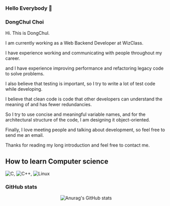 ### Hello Everybody  👋

<!--
**dc-choi/dc-choi** is a ✨ _special_ ✨ repository because its `README.md` (this file) appears on your GitHub profile.

Here are some ideas to get you started:

- 🔭 I’m currently working on ...
- 🌱 I’m currently learning ...
- 👯 I’m looking to collaborate on ...
- 🤔 I’m looking for help with ...
- 💬 Ask me about ...
- 📫 How to reach me: ...
- 😄 Pronouns: ...
- ⚡ Fun fact: ...
-->

<!--
<div align=center>
  
[![Hits](https://hits.seeyoufarm.com/api/count/incr/badge.svg?url=https%3A%2F%2Fgithub.com%2Fcyheum&count_bg=%2379C83D&title_bg=%23555555&icon=&icon_color=%23E7E7E7&title=hits&edge_flat=false)](https://hits.seeyoufarm.com) 
</div>
-->

### DongChul Choi
Hi. This is DongChul.

I am currently working as a Web Backend Developer at WizClass.

I have experience working and communicating with people throughout my career.

and I have experience improving performance and refactoring legacy code to solve problems.

I also believe that testing is important, so I try to write a lot of test code while developing.

I believe that clean code is code that other developers can understand the meaning of and has fewer redundancies.

So I try to use concise and meaningful variable names, and for the architectural structure of the code, I am designing it object-oriented.

Finally, I love meeting people and talking about development, so feel free to send me an email.

Thanks for reading my long introduction and feel free to contact me.

<!-- I want to be a backend developer who communicates well. -->

## How to learn Computer science
<img alt="C" src="https://img.shields.io/badge/C-%2300599C.svg?style=flat-square&amp;logo=c&amp;logoColor=white">, 
<img alt="C++" src="https://img.shields.io/badge/C++-%2300599C.svg?style=flat-square&amp;logo=c%2B%2B&amp;logoColor=white">, 
<img alt="Linux" src="https://img.shields.io/badge/Linux-FCC624?style=flat-square&amp;logo=linux&amp;logoColor=black">

<!-- <img src="https://img.shields.io/badge/Java-26689A?style=flat-square&logo=OpenJDK&logoColor=white"/>,
<img src="https://img.shields.io/badge/Spring-6DB33F?style=flat-square&logo=Spring&logoColor=white"/>,
<img src="https://img.shields.io/badge/Spring_Boot-6DB33F?style=flat-square&logo=SpringBoot&logoColor=white"/>,
<img src="https://img.shields.io/badge/Hibernate-59666C?style=flat-square&logo=Hibernate&logoColor=black"/>,
<img src="https://img.shields.io/badge/JUnit5-25A162?style=flat-square&logo=JUnit5&logoColor=black"/>
<br>
<img alt="JavaScript" src="https://img.shields.io/badge/Javascript-F7DF1E?style=flat-square&amp;logo=JavaScript&amp;logoColor=white">, 
<img alt="TypeScript" src="https://img.shields.io/badge/TypeScript-%23007ACC.svg?style=flat-square&amp;logo=typescript&amp;logoColor=white">, 
<img alt="Node.js" src="https://img.shields.io/badge/Node.js-6DA55F?style=flat-square&amp;logo=node.js&amp;logoColor=white">, 
<img alt="Express.js" src="https://img.shields.io/badge/Express.js-%23404d59.svg?style=flat-square&amp;logo=express&amp;logoColor=%2361DAFB">, 
<img alt="NestJS" src="https://img.shields.io/badge/NestJS-%23E0234E.svg?style=flat-square&amp;logo=nestjs&amp;logoColor=white"> -->
<!-- <img alt="Git" src="https://img.shields.io/badge/Git-%23F05033.svg?style=flat-square&amp;logo=git&amp;logoColor=white">, -->

<!-- <img alt="MySQL" src="https://img.shields.io/badge/mysql-%2300f.svg?style=flat-square&amp;logo=mysql&amp;logoColor=white">, 
<img alt="MongoDB" src="https://img.shields.io/badge/MongoDB-%234ea94b.svg?style=flat-square&amp;logo=mongodb&amp;logoColor=white">,
<img alt="AWS" src="https://img.shields.io/badge/AWS-%23FF9900.svg?style=flat-square&amp;logo=amazon-aws&amp;logoColor=white">, 
<img alt="Docker" src="https://img.shields.io/badge/Docker-%230db7ed.svg?style=flat-square&amp;logo=docker&amp;logoColor=white">, 
<img alt="Jenkins" src="https://img.shields.io/badge/Jenkins-%232C5263.svg?style=flat-square&amp;logo=jenkins&amp;logoColor=white"> -->
<!-- <img alt="Kubernetes" src="https://img.shields.io/badge/Kubernetes-%23326ce5.svg?style=flat-square&amp;logo=kubernetes&amp;logoColor=white"> -->
<!-- <img alt="Redis" src="https://img.shields.io/badge/redis-%23DD0031.svg?style=flat-square&amp;logo=redis&amp;logoColor=white">  -->

<!--
### Use Langs
<div align=center>
  
[![Top Langs](https://github-readme-stats.vercel.app/api/top-langs/?username=dc-choi&layout=compact)](https://github.com/anuraghazra/github-readme-stats)
</div>
-->

### GitHub stats
<div align=center>
  
![Anurag's GitHub stats](https://github-readme-stats.vercel.app/api?username=dc-choi&show_icons=true&theme=flag-india)
</div>
